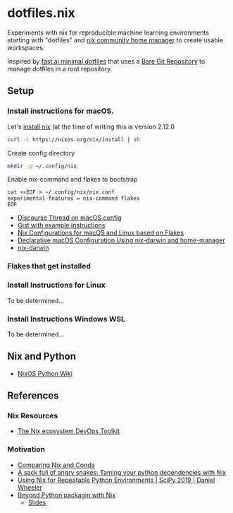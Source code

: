 # dotfiles.nix

Experiments with nix for reproducible machine learning environments starting with "dotfiles" and [nix community home manager](https://github.com/nix-community/home-manager) to create usable workspaces.

Inspired by [fast.ai minimal dotfiles](https://github.com/fastai/dotfiles) that uses a [Bare Git Repository](https://www.atlassian.com/git/tutorials/dotfiles) to manage dotfiles in a root repository.

## Setup

### Install instructions for macOS.

Let's [install nix](https://nixos.org/manual/nix/stable/installation/installing-binary.html#macos-installation) (at the time of writing this is version 2.12.0

```bash
curl -L https://nixos.org/nix/install | sh
```

Create config directory

```bash
mkdir -p ~/.config/nix
```

Enable nix-command and flakes to bootstrap

```
cat <<EOF > ~/.config/nix/nix.conf
experimental-features = nix-command flakes
EOF
```

- [Discourse Thread on macOS config](https://discourse.nixos.org/t/simple-workable-config-for-m1-macbook-pro-monterey-12-0-1-with-nix-flakes-nix-darwin-and-home-manager/16834)
- [Gist with example instructions](https://gist.github.com/jmatsushita/5c50ef14b4b96cb24ae5268dab613050)
- [Nix Configurations for macOS and Linux based on Flakes](https://github.com/malob/nixpkgs)
- [Declarative macOS Configuration Using nix-darwin and home-manager](https://xyno.space/post/nix-darwin-introduction)
- [nix-darwin](https://github.com/LnL7/nix-darwin)

### Flakes that get installed

### Install Instructions for Linux

To be determined...

### Install Instructions Windows WSL

To be determined...

## Nix and Python

- [NixOS Python Wiki](https://nixos.wiki/wiki/Python)

## References

### Nix Resources

- [The Nix ecosystem DevOps Toolkit](https://nix.dev)

### Motivation

- [Comparing Nix and Conda](https://discourse.nixos.org/t/comparing-nix-and-conda/11366/37)
- [A sack full of angry snakes: Taming your python dependencies with Nix](https://youtu.be/8ng4v1g5q7s)
- [Using Nix for Repeatable Python Environments | SciPy 2019 | Daniel Wheeler](https://youtu.be/USDbjmxEZ_I)
- [Beyond Python packagin with Nix](https://youtu.be/Vnq6ngcqJAg)
  - [Slides](https://datakurre.github.io/pyconpl19/slides.pdf)
